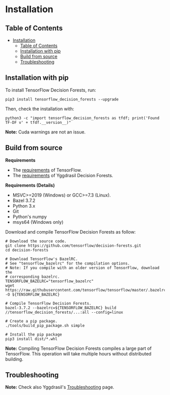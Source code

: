 # Installation

## Table of Contents

<!--ts-->

*   [Installation](#installation)
    *   [Table of Contents](#table-of-contents)
    *   [Installation with pip](#installation-with-pip)
    *   [Build from source](#build-from-source)
    *   [Troubleshooting](#troubleshooting)

<!-- Added by: gbm, at: Mon 10 May 2021 03:50:43 PM CEST -->

<!--te-->

## Installation with pip

To install TensorFlow Decision Forests, run:

```shell
pip3 install tensorflow_decision_forests --upgrade
```

Then, check the installation with:

```shell
python3 -c "import tensorflow_decision_forests as tfdf; print('Found TF-DF v' + tfdf.__version__)"
```

**Note:** Cuda warnings are not an issue.

## Build from source

**Requirements**

-   The [requirements](https://www.tensorflow.org/install/source) of TensorFlow.
-   The [requirements](https://github.com/google/yggdrasil-decision-forests) of
    Yggdrasil Decision Forests.

**Requirements (Details)**

-   MSVC>=2019 (Windows) or GCC>=7.3 (Linux).
-   Bazel 3.7.2
-   Python 3.x
-   Git
-   Python's numpy
-   msys64 (Windows only)

Download and compile TensorFlow Decision Forests as follow:

```shell
# Download the source code.
git clone https://github.com/tensorflow/decision-forests.git
cd decision-forests

# Download TensorFlow's BazelRC.
# See "tensorflow_bazelrc" for the compilation options.
# Note: If you compile with an older version of TensorFlow, download the
# corresponding bazelrc.
TENSORFLOW_BAZELRC="tensorflow_bazelrc"
wget https://raw.githubusercontent.com/tensorflow/tensorflow/master/.bazelrc -O ${TENSORFLOW_BAZELRC}

# Compile TensorFlow Decision Forests.
bazel-3.7.2 --bazelrc=${TENSORFLOW_BAZELRC} build //tensorflow_decision_forests/...:all --config=linux

# Create a pip package.
./tools/build_pip_package.sh simple

# Install the pip package
pip3 install dist/*.whl
```

**Note:** Compiling TensorFlow Decision Forests compiles a large part of
TensorFlow. This operation will take multiple hours without distributed
building.

## Troubleshooting

**Note:** Check also Yggdrasil's
[Troubleshooting](https://github.com/google/yggdrasil-decision-forests/manual/installation.md#Troubleshooting)
page.
